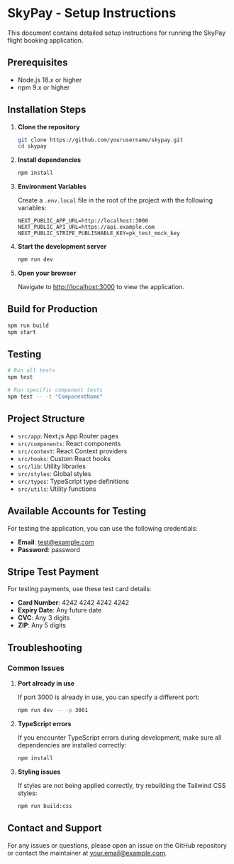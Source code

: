 # SkyPay - Setup Instructions

This document contains detailed setup instructions for running the SkyPay flight booking application.

## Prerequisites

- Node.js 18.x or higher
- npm 9.x or higher

## Installation Steps

1. **Clone the repository**
   
   ```bash
   git clone https://github.com/yourusername/skypay.git
   cd skypay
   ```

2. **Install dependencies**
   
   ```bash
   npm install
   ```

3. **Environment Variables**
   
   Create a `.env.local` file in the root of the project with the following variables:
   
   ```
   NEXT_PUBLIC_APP_URL=http://localhost:3000
   NEXT_PUBLIC_API_URL=https://api.example.com
   NEXT_PUBLIC_STRIPE_PUBLISHABLE_KEY=pk_test_mock_key
   ```

4. **Start the development server**
   
   ```bash
   npm run dev
   ```

5. **Open your browser**
   
   Navigate to [http://localhost:3000](http://localhost:3000) to view the application.

## Build for Production

```bash
npm run build
npm start
```

## Testing

```bash
# Run all tests
npm test

# Run specific component tests
npm test -- -t "ComponentName"
```

## Project Structure

- `src/app`: Next.js App Router pages
- `src/components`: React components
- `src/context`: React Context providers
- `src/hooks`: Custom React hooks
- `src/lib`: Utility libraries
- `src/styles`: Global styles
- `src/types`: TypeScript type definitions
- `src/utils`: Utility functions

## Available Accounts for Testing

For testing the application, you can use the following credentials:

- **Email**: test@example.com
- **Password**: password

## Stripe Test Payment

For testing payments, use these test card details:

- **Card Number**: 4242 4242 4242 4242
- **Expiry Date**: Any future date
- **CVC**: Any 3 digits
- **ZIP**: Any 5 digits

## Troubleshooting

### Common Issues

1. **Port already in use**
   
   If port 3000 is already in use, you can specify a different port:
   
   ```bash
   npm run dev -- -p 3001
   ```

2. **TypeScript errors**
   
   If you encounter TypeScript errors during development, make sure all dependencies are installed correctly:
   
   ```bash
   npm install
   ```

3. **Styling issues**
   
   If styles are not being applied correctly, try rebuilding the Tailwind CSS styles:
   
   ```bash
   npm run build:css
   ```

## Contact and Support

For any issues or questions, please open an issue on the GitHub repository or contact the maintainer at your.email@example.com.